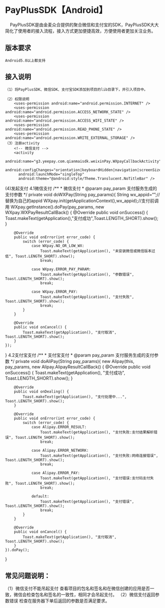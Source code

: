 # PayPlusSDK【Android】
     PayPlusSDK是由金麦众合提供的聚合微信和支付宝的SDK，PayPlusSDK大大简化了使用者的接入流程，接入方式更加便捷高效，方便使用者更加关注业务。

## 版本要求
    Android5.0以上都支持

## 接入说明 
    （1）将PayPlusSDK、微信SDK、支付宝SDK添加到项目的lib目录下，并引入项目中。

    （2）权限说明
        <uses-permission android:name="android.permission.INTERNET" />
        <uses-permission android:name="android.permission.ACCESS_NETWORK_STATE" />
        <uses-permission android:name="android.permission.ACCESS_WIFI_STATE" />
        <uses-permission android:name="android.permission.READ_PHONE_STATE" />
        <uses-permission android:name="android.permission.WRITE_EXTERNAL_STORAGE" />
    （3）注册activity
        <!-- 微信支付 -->
        <activity
          android:name="g3.yeepay.com.qianmaisdk.weixinPay.WXpayCallbackActivity"
          android:configChanges="orientation|keyboardHidden|navigation|screenSize"
          android:launchMode="singleTop"
          android:theme="@android:style/Theme.Translucent.NoTitleBar" />

<activity-alias
    android:name=".wxapi.WXPayEntryActivity"
    android:exported="true"
    android:targetActivity="g3.yeepay.com.qianmaisdk.weixinPay.WXpayCallbackActivity" />

<!--支付宝支付-->
<activity
    android:name="com.alipay.sdk.app.H5PayActivity"
    android:configChanges="orientation|keyboardHidden|navigation"
    android:exported="false"
    android:screenOrientation="behind" >
</activity>
<activity
    android:name="com.alipay.sdk.auth.AuthActivity"
    android:configChanges="orientation|keyboardHidden|navigation"
    android:exported="false"
    android:screenOrientation="behind" >
</activity>
(4)发起支付
4.1微信支付
/**
     * 微信支付
     * @param pay_param 支付服务生成的支付参数
     */
    private void doWXPay(String pay_params){
    String wx_appid=“”;//替换为自己的appid
    WXpay.init(getApplicationContext(),wx_appid);//支付前调用
    WXpay.getInstance().doPay(pay_params, new WXpay.WXPayResultCallBack() {
        @Override
        public void onSuccess() {
            Toast.makeText(getApplication(),"支付成功",Toast.LENGTH_SHORT).show();
        }

        @Override
        public void onError(int error_code) {
            switch (error_code) {
                case WXpay.NO_OR_LOW_WX:
                    Toast.makeText(getApplication(), "未安装微信或微信版本过低", Toast.LENGTH_SHORT).show();
                    break;

                case WXpay.ERROR_PAY_PARAM:
                    Toast.makeText(getApplication(), "参数错误", Toast.LENGTH_SHORT).show();
                    break;

                case WXpay.ERROR_PAY:
                    Toast.makeText(getApplication(), "支付失败", Toast.LENGTH_SHORT).show();
                    break;
            }
        }

        @Override
        public void onCancel() {
            Toast.makeText(getApplication(), "支付取消", Toast.LENGTH_SHORT).show();
        }
    });
}
4.2支付宝支付
   /**
     * 支付宝支付
     * @param pay_param 支付服务生成的支付参数
     */
    private void doAliPay(String pay_params){
    new Alipay(this, pay_params, new Alipay.AlipayResultCallBack() {
        @Override
        public void onSuccess() {
            Toast.makeText(getApplication(), "支付成功", Toast.LENGTH_SHORT).show();
        }

        @Override
        public void onDealing() {
            Toast.makeText(getApplication(), "支付处理中...", Toast.LENGTH_SHORT).show();
        }

        @Override
        public void onError(int error_code) {
            switch (error_code) {
                case Alipay.ERROR_RESULT:
                    Toast.makeText(getApplication(), "支付失败:支付结果解析错误", Toast.LENGTH_SHORT).show();
                    break;

                case Alipay.ERROR_NETWORK:
                    Toast.makeText(getApplication(), "支付失败:网络连接错误", Toast.LENGTH_SHORT).show();
                    break;

                case Alipay.ERROR_PAY:
                    Toast.makeText(getApplication(), "支付错误:支付码支付失败", Toast.LENGTH_SHORT).show();
                    break;

                default:
                    Toast.makeText(getApplication(), "支付错误", Toast.LENGTH_SHORT).show();
                    break;
            }
        }

        @Override
        public void onCancel() {
            Toast.makeText(getApplication(), "支付取消", Toast.LENGTH_SHORT).show();
        }
    }).doPay();
}

## 常见问题说明：
（1）微信支付不能吊起支付
    查看项目的包名和签名和在微信创建的应用是否一致，微信会检查包名和签名的一致性，相同才会吊起支付。
（2）微信支付返回参数错误
    检查在服务器下单后返回的参数是否满足要求。
